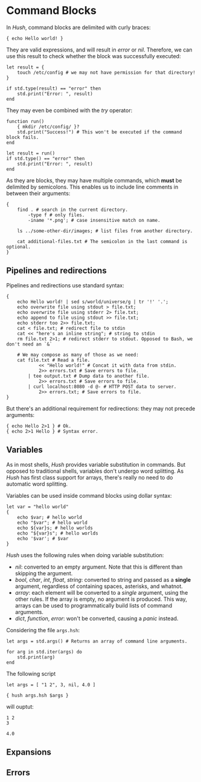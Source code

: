 # Command Blocks

In *Hush*, command blocks are delimited with curly braces:

```hush
{ echo Hello world! }
```

They are valid expressions, and will result in *error* or *nil*. Therefore, we can use this result to check whether the block was successfully executed:

```hush
let result = {
	touch /etc/config # we may not have permission for that directory!
}

if std.type(result) == "error" then
	std.print("Error: ", result)
end
```

They may even be combined with the *try* operator:

```hush
function run()
	{ mkdir /etc/config/ }?
	std.print("Success!") # This won't be executed if the command block fails.
end

let result = run()
if std.type() == "error" then
	std.print("Error: ", result)
end
```

As they are blocks, they may have multiple commands, which **must** be delimited by semicolons. This enables us to include line comments in between their arguments:

```hush
{
	find . # search in the current directory.
		-type f # only files.
		-iname '*.png'; # case insensitive match on name.

	ls ../some-other-dir/images; # list files from another directory.

	cat additional-files.txt # The semicolon in the last command is optional.
}
```

## Pipelines and redirections

Pipelines and redirections use standard syntax:

```hush
{
	echo Hello world! | sed s/world/universe/g | tr '!' '.';
	echo overwrite file using stdout > file.txt;
	echo overwrite file using stderr 2> file.txt;
	echo append to file using stdout >> file.txt;
	echo stderr too 2>> file.txt;
	cat < file.txt; # redirect file to stdin
	cat << "here's an inline string"; # string to stdin
	rm file.txt 2>1; # redirect stderr to stdout. Opposed to Bash, we don't need an `&`

	# We may compose as many of those as we need:
	cat file.txt # Read a file.
			<< "Hello world!" # Concat it with data from stdin.
			2>> errors.txt # Save errors to file.
		| tee output.txt # Dump data to another file.
			2>> errors.txt # Save errors to file.
		| curl localhost:8080 -d @- # HTTP POST data to server.
			2>> errors.txt; # Save errors to file.
}
```

But there's an additional requirement for redirections: they may not precede arguments:

```hush
{ echo Hello 2>1 } # Ok.
{ echo 2>1 Hello } # Syntax error.
```

## Variables

As in most shells, *Hush* provides variable substitution in commands. But opposed to traditional shells, variables don't undergo word splitting. As *Hush* has first class support for arrays, there's really no need to do automatic word splitting. 

Variables can be used inside command blocks using dollar syntax:

```hush
let var = "hello world"
{
	echo $var; # hello world
	echo "$var"; # hello world
	echo ${var}s; # hello worlds
	echo "${var}s"; # hello worlds
	echo '$var'; # $var
}
```

*Hush* uses the following rules when doing variable substitution:

- *nil*: converted to an empty argument. Note that this is different than skipping the argument.
- *bool*, *char*, *int*, *float*, *string*: converted to string and passed as a **single** argument, regardless of containing spaces, asterisks, and whatnot.
- *array*: each element will be converted to a *single* argument, using the other rules. If the array is empty, no argument is produced. This way, arrays can be used to programmatically build lists of command arguments.
- *dict*, *function*, *error*: won't be converted, causing a *panic* instead.

Considering the file `args.hsh`:
```hush
let args = std.args() # Returns an array of command line arguments.

for arg in std.iter(args) do
	std.print(arg)
end
```

The following script
```hush
let args = [ "1 2", 3, nil, 4.0 ]

{ hush args.hsh $args }
```

will ouptut:

```
1 2
3

4.0
```



## Expansions

## Errors
